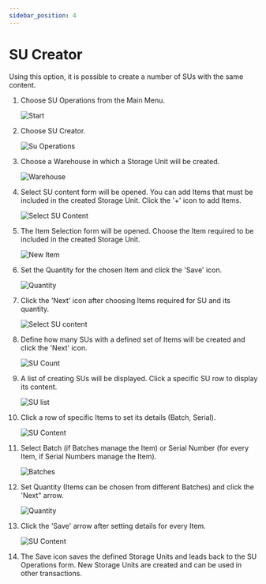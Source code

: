 ```yaml
---
sidebar_position: 4
---
```


# SU Creator

Using this option, it is possible to create a number of SUs with the same content.

1. Choose SU Operations from the Main Menu.

    ![Start](./media/SUOperations0.webp)
2. Choose SU Creator.

    ![Su Operations](./media/SUCreator2.webp)
3. Choose a Warehouse in which a Storage Unit will be created.

    ![Warehouse](./media/1Creator-WhseSel2.webp)
4. Select SU content form will be opened. You can add Items that must be included in the created Storage Unit. Click the '+' icon to add Items.

    ![Select SU Content](./media/2Creator2.webp)
5. The Item Selection form will be opened. Choose the Item required to be included in the created Storage Unit.

    ![New Item](./media/3Creator-NewItem2.webp)
6. Set the Quantity for the chosen Item and click the 'Save' icon.

    ![Quantity](./media/4Creator-Quantity2.webp)
7. Click the 'Next' icon after choosing Items required for SU and its quantity.

    ![Select SU content](./media/5Creator-SuCont2.webp)
8. Define how many SUs with a defined set of Items will be created and click the 'Next' icon.

    ![SU Count](./media/7Creator-SuCount2.webp)
9. A list of creating SUs will be displayed. Click a specific SU row to display its content.

    ![SU list](./media/Creator-SUList2.webp)
10. Click a row of specific Items to set its details (Batch, Serial).

    ![SU Content](./media/SUCont-12.webp)
11. Select Batch (if Batches manage the Item) or Serial Number (for every Item, if Serial Numbers manage the Item).

    ![Batches](./media/SUCont-22.webp)
12. Set Quantity (Items can be chosen from different Batches) and click the 'Next" arrow.

    ![Quantity](./media/SUCont-32.webp)
13. Click the 'Save' arrow after setting details for every Item.

    ![SU Content](./media/SUCont-42.webp)
14. The Save icon saves the defined Storage Units and leads back to the SU Operations form. New Storage Units are created and can be used in other transactions.
